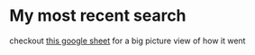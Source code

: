 # My most recent search

checkout [this google sheet](https://drive.google.com/file/d/1o_125cqwrkTm1EnU8VcGnVrG4lAzzyaA/view?usp=sharing) for a big picture view of how it went
